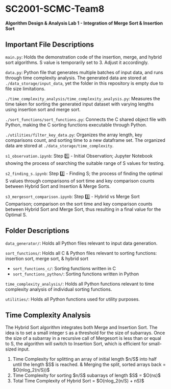 # SC2001-SCMC-Team8
**Algorithm Design & Analysis Lab 1 - Integration of Merge Sort & Insertion Sort**

## Important File Descriptions
```main.py```: Holds the demonstration code of the insertion, merge, and hybrid sort algorithms. S value is temporarily set to 3. Adjust it accordingly.

```data.py```: Python file that generates multiple batches of input data, and runs through time complexity analysis. The generated data are stored at ```./data_storage/input_data```, yet the folder in this repository is empty due to file size limitations.

```./time_complexity_analysis/time_complexity_analysis.py```: Measures the time taken for sorting the generated input dataset with varying lengths using insertion sort and merge sort.

```./sort_functions/sort_functions.py```: Connects the C shared object file with Python, making the C sorting functions executable through Python.

```./utilities/filter_key_data.py```: Organizes the array length, key comparisons count, and sorting time to a new dataframe set. The organized data are stored at ```./data_storage/time_complexity```.

```s1_observation.ipynb```: Step 1️⃣ - Initial Observation; Jupyter Notebook showing the process of searching the suitable range of S values for testing.

```s2_finding_s.ipynb```: Step 2️⃣ - Finding S; the process of finding the optimal S values through comparisons of sort time and key comparison counts between Hybrid Sort and Insertion & Merge Sorts.

```s3_mergesort_comparison.ipynb```: Step 3️⃣ - Hybrid vs Merge Sort Comparison; comparison on the sort time and key comparison counts between Hybrid Sort and Merge Sort, thus resulting in a final value for the Optimal S.

## Folder Descriptions
```data_generator/```: Holds all Python files relevant to input data generation.

```sort_functions/```: Holds all C & Python files relevant to sorting functions: insertion sort, merge sort, & hybrid sort
- ```sort_functions_c/```: Sorting functions written in C
- ```sort_functions_python/```: Sorting functions written in Python

```time_complexity_analysis/```: Holds all Python functions relevant to time complexity analysis of individual sorting functions.

```utilities/```: Holds all Python functions used for utility purposes.

## Time Complexity Analysis
The Hybrid Sort algorithm integrates both Merge and Insertion Sort. The idea is to set a small integer ```S``` as a threshold for the size of subarrays. Once the size of a subarray in a recursive call of Mergesort is less than or equal to S, the algorithm will switch to Insertion Sort, which is efficient for small-sized input.

1. Time Complexity for splitting an array of initial length $n/S\$ into half until the length $S\$ is reached. & Merging the split, sorted arrays back = $O(nlog_2(n/S))\$
2. Time Complexity for sorting $n/S\$ subarrays of length $S\$ = $O(ns)\$
3. Total Time Complexity of Hybrid Sort = $O(nlog_2(n/S) + nS)\$
